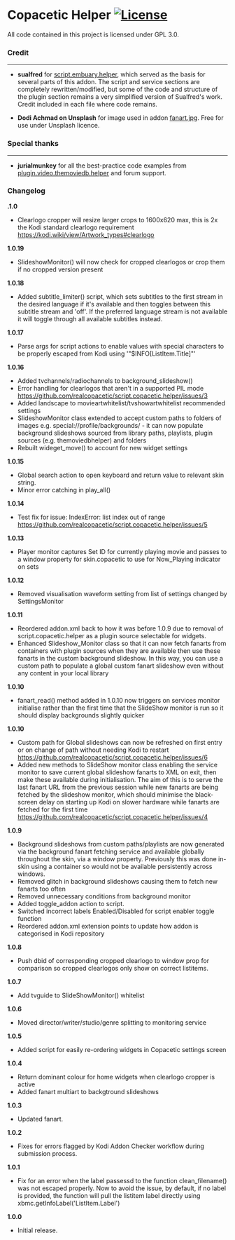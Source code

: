 # Copacetic Helper [![License](https://img.shields.io/badge/License-GPLv3-blue)](https://github.com/realcopacetic/script.copacetic.helper/blob/main/LICENSE.txt)

All code contained in this project is licensed under GPL 3.0.

### Credit
---
* __sualfred__ for [script.embuary.helper](https://github.com/sualfred/script.embuary.helper), which served as the basis for several parts of this addon. The script and service sections are completely rewritten/modified, but some of the code and structure of the plugin section remains a very simplified version of Sualfred's work. Credit included in each file where code remains.

* __Dodi Achmad on Unsplash__ for image used in addon [fanart.jpg](https://unsplash.com/photos/3qaojaP-6cE). Free for use under Unsplash licence.

### Special thanks
---
* __jurialmunkey__ for all the best-practice code examples from [plugin.video.themoviedb.helper](https://github.com/jurialmunkey/plugin.video.themoviedb.helper) and forum support.

### Changelog
**.1.0**
- Clearlogo cropper will resize larger crops to 1600x620 max, this is 2x the Kodi standard clearlogo requirement https://kodi.wiki/view/Artwork_types#clearlogo

**1.0.19**
- SlideshowMonitor() will now check for cropped clearlogos or crop them if no cropped version present

**1.0.18**
- Added subtitle_limiter() script, which sets subtitles to the first stream in the desired language if it's available and then toggles between this subtitle stream and 'off'. If the preferred language stream is not available it will toggle through all available subtitles instead.

**1.0.17**
- Parse args for script actions to enable values with special characters to be properly escaped from Kodi using '"$INFO[ListItem.Title]"'

**1.0.16**
- Added tvchannels/radiochannels to background_slideshow()
- Error handling for clearlogos that aren't in a supported PIL mode https://github.com/realcopacetic/script.copacetic.helper/issues/3
- Added landscape to movieartwhitelist/tvshowartwhitelist recommended settings
- SlideshowMonitor class extended to accept custom paths to folders of images e.g. special://profile/backgrounds/ - it can now populate background slideshows sourced from library paths, playlists, plugin sources (e.g. themoviedbhelper) and folders
- Rebuilt wideget_move() to account for new widget settings

**1.0.15**
- Global search action to open keyboard and return value to relevant skin string.
- Minor error catching in play_all()

**1.0.14**
- Test fix for issue: IndexError: list index out of range https://github.com/realcopacetic/script.copacetic.helper/issues/5

**1.0.13**
- Player monitor captures Set ID for currently playing movie and passes to a window property for skin.copacetic to use for Now_Playing indicator on sets 

**1.0.12**
- Removed visualisation waveform setting from list of settings changed by SettingsMonitor

**1.0.11**
- Reordered addon.xml back to how it was before 1.0.9 due to removal of script.copacetic.helper as a plugin source selectable for widgets.
- Enhanced Slideshow_Monitor class so that it can now fetch fanarts from containers with plugin sources when they are available then use these fanarts in the custom background slideshow. In this way, you can use a custom path to populate a global custom fanart slideshow even without any content in your local library

**1.0.10**
- fanart_read() method added in 1.0.10 now triggers on services monitor initialise rather than the first time that the SlideShow monitor is run so it should display backgrounds slightly quicker

**1.0.10**
- Custom path for Global slideshows can now be refreshed on first entry or on change of path without needing Kodi to restart https://github.com/realcopacetic/script.copacetic.helper/issues/6
- Added new methods to SlideShow monitor class enabling the service monitor to save current global slideshow fanarts to XML on exit, then make these available during initialisation. The aim of this is to serve the last fanart URL from the previous session while new fanarts are being fetched by the slideshow monitor, which should minimise the black-screen delay on starting up Kodi on slower hardware while fanarts are fetched for the first time https://github.com/realcopacetic/script.copacetic.helper/issues/4

**1.0.9**
- Background slideshows from custom paths/playlists are now generated via the background fanart fetching service and available globally throughout the skin, via a window property. Previously this was done in-skin using a container so would not be available persistently across windows.
- Removed glitch in background slideshows causing them to fetch new fanarts too often
- Removed unnecessary conditions from background monitor
- Added toggle_addon action to script.
- Switched incorrect labels Enabled/Disabled for script enabler toggle function
- Reordered addon.xml extension points to update how addon is categorised in Kodi repository

**1.0.8**
- Push dbid of corresponding cropped clearlogo to window prop for comparison so cropped clearlogos only show on correct listitems.

**1.0.7**
- Add tvguide to SlideShowMonitor() whitelist

**1.0.6**
- Moved director/writer/studio/genre splitting to monitoring service

**1.0.5**
- Added script for easily re-ordering widgets in Copacetic settings screen

**1.0.4**
- Return dominant colour for home widgets when clearlogo cropper is active
- Added fanart multiart to backgtround slideshows

**1.0.3**
- Updated fanart.

**1.0.2**
- Fixes for errors flagged by Kodi Addon Checker workflow during submission process.

**1.0.1**
- Fix for an error when the label passessd to the function clean_filename() was not escaped properly. Now to avoid the issue, by default, if no label is provided, the function will pull the listitem label directly using xbmc.getInfoLabel('ListItem.Label')

**1.0.0** 
- Initial release.